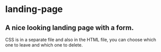 # landing-page
## A nice looking landing page with a form.
CSS is in a separate file and also in the HTML file, you can choose which one to leave and which one to delete.
